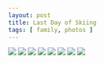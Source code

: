 ```yaml
---
layout: post
title: Last Day of Skiing
tags: [ family, photos ]
---
```


<script src="https://ajax.googleapis.com/ajax/libs/jquery/1.11.1/jquery.min.js" ></script>
<link href="https://cdnjs.cloudflare.com/ajax/libs/fotorama/4.6.4/fotorama.min.css" rel="stylesheet">
<script src="https://cdnjs.cloudflare.com/ajax/libs/fotorama/4.6.4/fotorama.min.js" ></script>

<div class="fotorama"  data-allowfullscreen="true">
    <!--https://photos.app.goo.gl/bQpmNDWg1ikN7sibA-->
    <img src="https://images.northbriton.net/AP1GczPup3BjVV28cOpmgIQddQ6rbYAksCVYJJC5f7idSSfOb4NjdLWtUAJqLiILZT8ScbnA7k9tIvPK-rd6eFPE3AuIFkpst1Op2h7JAaiYsgN2gHQPCKqK">
    <img src="https://images.northbriton.net/AP1GczNXM49YrDVd8g8d1CRLvl0SUG3MgI8TOSRxynIsId0SE5_Zv3vAMK7EmR2jQeFc9CkoJO6ptSyd4EX-3ydkS4EmS4kLgAwxfVmIKt3Qhluv8Spif2vm">
    <img src="https://images.northbriton.net/AP1GczPjWhWFH96Bdic2UXOA73oWSJ8BVU8grnFClCuXsRYnFtE-Ac8Va64ZrF9G21od3fyXlg4_kuso121uwsODH34lCyL7u9u5_ztZAO8NjKQ-VudL-CvH">
    <img src="https://images.northbriton.net/AP1GczOwSwQeebVLOINkWpGC7LwsO7WtzTIEc0PoBoWj7Fg4KbTJ6GtvlN00TTZfw_tVXPt_9I10USM3JMkQTRWTTB0caRvv1xqB0f4Lncl2gMPXmQ4MaA3N">
    <img src="https://images.northbriton.net/AP1GczNJd5rTXm7InGpP6VDGIlGbHZfmVcTQQ9aXhez8hjzedEApqJvaVPzI5bNT9XgHvTmCwBUpLclKCEolq8BLK7fNW0XbI3c33Owj2CIRECjiOT-bbWL0">
    <img src="https://images.northbriton.net/AP1GczN98N9EDPlm5TTMqw0EPvaUibTIUPhnX82vXpaCf3FLFfpoGmcq3k1uE1_w3NunXPm5c2Uo_5Nf7XAJBHEIHg0zSY6NnxtMl91IlULAkvcBZxTUDnxb">
    <img src="https://images.northbriton.net/AP1GczMmyVV8KEL5elUU6YYwAv_LUbp5NvewX7mFlq4Y4zx90Wki5-OZfOlVXm0wzj9pyS8dSJXIQtdQqdmjuU-oBCvSDD79a5jAW38XITBX76t0YGQjEpB0">
    <img src="https://images.northbriton.net/AP1GczOR8XQH5PMHwW6bsJHieQywwbuHBB32a7u2LK2oAieF9VDwFvazZ6zAIhtUQsp0lQ0G8GdAtmUJBaeuSm_wqmiXcBj15jXITxMsBtQs8BG9xSwTk47a">
</div>
